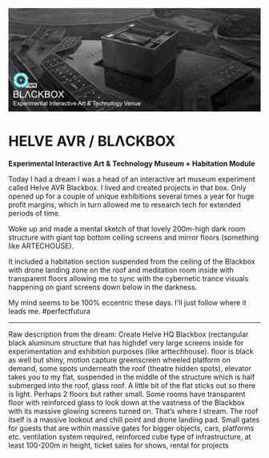 ![Project Banner](/blackbox-banner.png)

# HELVE AVR / BLΛCKBOX
**Experimental Interactive Art & Technology Museum + Habitation Module**

Today I had a dream I was a head of an interactive art museum experiment called Helve AVR Blackbox. I lived and created projects in that box. Only opened up for a couple of unique exhibitions several times a year for huge profit margins, which in turn allowed me to research tech for extended periods of time.

Woke up and made a mental sketch of that lovely 200m-high dark room structure with giant top bottom ceiling screens and mirror floors (something like ARTECHOUSE).

It included a habitation section suspended from the ceiling of the Blackbox with drone landing zone on the roof and meditation room inside with transparent floors allowing me to sync with the cybernetic trance visuals happening on giant screens down below in the darkness.

My mind seems to be 100% eccentric these days. I'll just follow where it leads me. #perfectfutura

---
Raw description from the dream: Create Helve HQ Blackbox (rectangular black aluminum structure that has highdef very large screens inside for experimentation and exhibition purposes (like arttechhouse). floor is black as well but shiny, motion capture greenscreen wheeled platform on demand, some spots underneath the roof (theatre hidden spots), elevator takes you to my flat, suspended in the middle of the structure which is half submerged into the roof, glass roof. A little bit of the flat sticks out so there is light. Perhaps 2 floors but rather small. Some rooms have transparent floor with reinforced glass to look down at the vastness of the Blackbox with its massive glowing screens turned on. That’s where I stream. The roof itself is a massive lookout and chill point and drone landing pad. Small gates for guests that are within massive gates for bigger objects, cars, platforms etc. ventilation system required, reinforced cube type of infrastructure, at least 100-200m in height, ticket sales for shows, rental for projects
